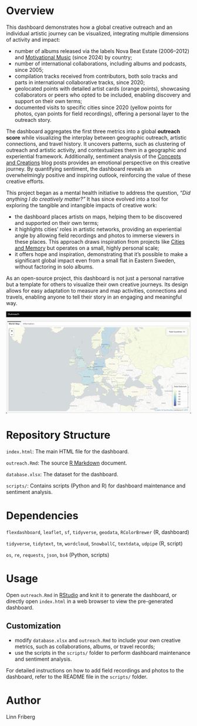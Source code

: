 # Overview

This dashboard demonstrates how a global creative outreach and an individual artistic journey can be visualized, integrating multiple dimensions of activity and impact:

* number of albums released via the labels Nova Beat Estate (2006–2012) and [Motivational Music](https://www.motivational-music.one) (since 2024) by country;
* number of international collaborations, including albums and podcasts, since 2005;
* compilation tracks received from contributors, both solo tracks and parts in international collaborative tracks, since 2020;
* geolocated points with detailed artist cards (orange points), showcasing collaborators or peers who opted to be included, enabling discovery and support on their own terms;
* documented visits to specific cities since 2020 (yellow points for photos, cyan points for field recordings), offering a personal layer to the outreach story.

The dashboard aggregates the first three metrics into a global **outreach score** while visualizing the interplay between geographic outreach, artistic connections, and travel history. It uncovers patterns, such as clustering of outreach and artistic activity, and contextualizes them in a geographic and experiential framework. Additionally, sentiment analysis of the [Concepts and Creations](https://paragraph.xyz/@aurora-mm) blog posts provides an emotional perspective on this creative journey. By quantifying sentiment, the dashboard reveals an overwhelmingly positive and inspiring outlook, reinforcing the value of these creative efforts.

This project began as a mental health initiative to address the question, *“Did anything I do creatively matter?”* It has since evolved into a tool for exploring the tangible and intangible impacts of creative work:

* the dashboard places artists on maps, helping them to be discovered and supported on their own terms;
* it highlights cities’ roles in artistic networks, providing an experiential angle by allowing field recordings and photos to immerse viewers in these places. This approach draws inspiration from projects like [Cities and Memory](https://citiesandmemory.com) but operates on a small, highly personal scale;
* it offers hope and inspiration, demonstrating that it’s possible to make a significant global impact even from a small flat in Eastern Sweden, without factoring in solo albums.

As an open-source project, this dashboard is not just a personal narrative but a template for others to visualize their own creative journeys. Its design allows for easy adaptation to measure and map activities, connections and travels, enabling anyone to tell their story in an engaging and meaningful way.

![](screenshot.png)

# Repository Structure

`index.html`: The main HTML file for the dashboard.

`outreach.Rmd`: The source [R Markdown](https://rmarkdown.rstudio.com) document.

`database.xlsx`: The dataset for the dashboard.

`scripts/`: Contains scripts (Python and R) for dashboard maintenance and sentiment analysis.

# Dependencies

`flexdashboard`, `leaflet`, `sf`, `tidyverse`, `geodata`, `RColorBrewer` (R, dashboard)

`tidyverse`, `tidytext`, `tm`, `wordcloud`, `SnowballC`, `textdata`, `udpipe` (R, script)

`os`, `re`, `requests`, `json`, `bs4` (Python, scripts)

# Usage

Open `outreach.Rmd` in [RStudio](https://posit.co/products/open-source/rstudio) and knit it to generate the dashboard, or directly open `index.html` in a web browser to view the pre-generated dashboard.

## Customization

* modify `database.xlsx` and `outreach.Rmd` to include your own creative metrics, such as collaborations, albums, or travel records;
* use the scripts in the `scripts/` folder to perform dashboard maintenance and sentiment analysis.

For detailed instructions on how to add field recordings and photos to the dashboard, refer to the README file in the `scripts/` folder.

# Author

Linn Friberg

